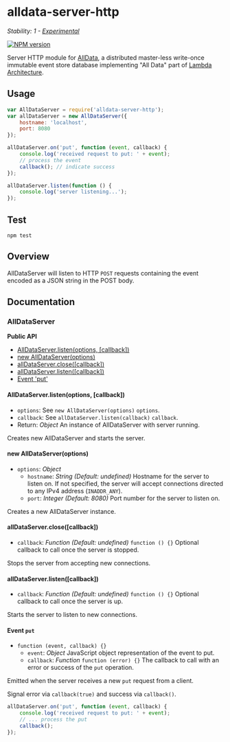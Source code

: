 # alldata-server-http

_Stability: 1 - [Experimental](https://github.com/tristanls/stability-index#stability-1---experimental)_

[![NPM version](https://badge.fury.io/js/alldata-server-http.png)](http://npmjs.org/package/alldata-server-http)

Server HTTP module for [AllData](https://github.com/alldata/alldata), a distributed master-less write-once immutable event store database implementing "All Data" part of [Lambda Architecture](http://www.slideshare.net/nathanmarz/runaway-complexity-in-big-data-and-a-plan-to-stop-it).

## Usage

```javascript
var AllDataServer = require('alldata-server-http');
var allDataServer = new AllDataServer({
    hostname: 'localhost',
    port: 8080
});

allDataServer.on('put', function (event, callback) {
    console.log('received request to put: ' + event); 
    // process the event
    callback(); // indicate success
});

allDataServer.listen(function () {
    console.log('server listening...'); 
});

```

## Test

    npm test

## Overview

AllDataServer will listen to HTTP `POST` requests containing the event encoded as a JSON string in the POST body.

## Documentation

### AllDataServer

**Public API**

  * [AllDataServer.listen(options, \[callback\])](#alldataserverlistenoptions-callback)
  * [new AllDataServer(options)](#new-alldataserveroptions)
  * [allDataServer.close(\[callback\])](#alldataserverclosecallback)
  * [allDataServer.listen(\[callback\])](#alldataserverlistencallback)
  * [Event 'put'](#event-put)

#### AllDataServer.listen(options, [callback])

  * `options`: See `new AllDataServer(options)` `options`.
  * `callback`: See `allDataServer.listen(callback)` `callback`.
  * Return: _Object_ An instance of AllDataServer with server running.

Creates new AllDataServer and starts the server.

#### new AllDataServer(options)

  * `options`: _Object_
    * `hostname`: _String_ _(Default: undefined)_ Hostname for the server to listen on. If not specified, the server will accept connections directed to any IPv4 address (`INADDR_ANY`).
    * `port`: _Integer_ _(Default: 8080)_ Port number for the server to listen on.

Creates a new AllDataServer instance.

#### allDataServer.close([callback])

  * `callback`: _Function_ _(Default: undefined)_ `function () {}` Optional callback to call once the server is stopped.

Stops the server from accepting new connections.

#### allDataServer.listen([callback])

  * `callback`: _Function_ _(Default: undefined)_ `function () {}` Optional callback to call once the server is up.

Starts the server to listen to new connections.

#### Event `put`

  * `function (event, callback) {}`
    * `event`: _Object_ JavaScript object representation of the event to put.
    * `callback`: _Function_ `function (error) {}` The callback to call with an error or success of the `put` operation.

Emitted when the server receives a new `put` request from a client.

Signal error via `callback(true)` and success via `callback()`.

```javascript
allDataServer.on('put', function (event, callback) {
    console.log('received request to put: ' + event); 
    // ... process the put
    callback();
});
```